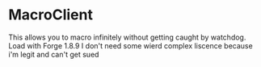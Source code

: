 # MacroClient
This allows you to macro infinitely without getting caught by watchdog. 
Load with Forge 1.8.9
I don't need some wierd complex liscence because i'm legit and can't get sued
